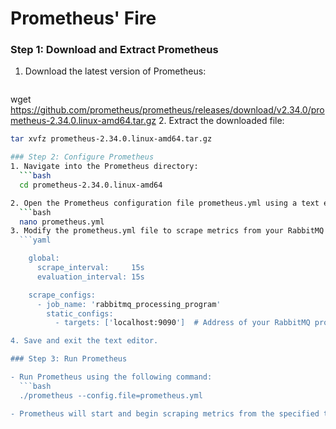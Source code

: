# Prometheus' Fire

### Step 1: Download and Extract Prometheus
1. Download the latest version of Prometheus:
   ```bash
  wget https://github.com/prometheus/prometheus/releases/download/v2.34.0/prometheus-2.34.0.linux-amd64.tar.gz
2. Extract the downloaded file:
  ```bash
  tar xvfz prometheus-2.34.0.linux-amd64.tar.gz

### Step 2: Configure Prometheus
1. Navigate into the Prometheus directory:
    ```bash
    cd prometheus-2.34.0.linux-amd64

2. Open the Prometheus configuration file prometheus.yml using a text editor:
    ```bash
    nano prometheus.yml
3. Modify the prometheus.yml file to scrape metrics from your RabbitMQ processing program. Here's an example configuration to scrape metrics from localhost:9090
    ```yaml

      global:
        scrape_interval:     15s
        evaluation_interval: 15s

      scrape_configs:
        - job_name: 'rabbitmq_processing_program'
          static_configs:
            - targets: ['localhost:9090']  # Address of your RabbitMQ processing program

4. Save and exit the text editor.

### Step 3: Run Prometheus

- Run Prometheus using the following command:
    ```bash
    ./prometheus --config.file=prometheus.yml

- Prometheus will start and begin scraping metrics from the specified targets.
